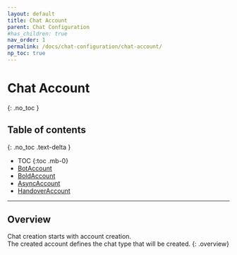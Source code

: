 ```yaml
---
layout: default
title: Chat Account
parent: Chat Configuration
#has_children: true
nav_order: 1
permalink: /docs/chat-configuration/chat-account/
np_toc: true
---
```


# Chat Account
{: .no_toc }

## Table of contents
{: .no_toc .text-delta }

- TOC
{:toc .mb-0}
- [BotAccount](./docs/chat-configuration/chat-account/bot-account)
- [BoldAccount](/docs/chat-configuration/chat-account/bold-account)
- [AsyncAccount](/docs/chat-configuration/chat-account/async-account)
- [HandoverAccount](/docs/chat-configuration/chat-account/handover-account)

---

## Overview
Chat creation starts with account creation.   
The created account defines the chat type that will be created.
{: .overview}
